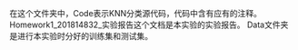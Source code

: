 
在这个文件夹中，Code表示KNN分类源代码，代码中含有应有的注释。
Homework1_201814832_实验报告这个文档是本实验的实验报告。
Data文件夹是进行本实验时分好的训练集和测试集。

